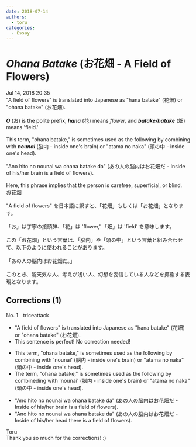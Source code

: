 ```yaml
---
date: 2018-07-14
authors:
  - toru
categories:
  - Essay
---
```


<h1 id="subject_show"><strong><em>Ohana Batake</strong></em> (お花畑 - A Field of Flowers)</h1>
<div class="date">Jul 14, 2018 20:35</div>
<div id="post"><div id="body_show_ori">
"A field of flowers" is translated into Japanese as "hana batake" (花畑) or "ohana batake" (お花畑).<br/><br/><strong><em>O</em></strong> (お) is the polite prefix, <strong><em>hana</em></strong> (花) means <em>flower,</em> and <strong><em>batake/hatake</em></strong> (畑) means 'field.'<br/><br/>This term, "ohana batake," is sometimes used as the following by combining with <strong><em>nounai</em></strong> (脳内 - inside one's brain) or "atama no naka" (頭の中 - inside one's head).<br/><br/>"Ano hito no nounai wa ohana batake da" (あの人の脳内はお花畑だ - Inside of his/her brain is a field of flowers).<br/><br/>Here, this phrase implies that the person is carefree, superficial, or blind.
</div></div>

<!-- more -->

<div id="post_ja"><div id="body_show_mo">
お花畑<br/><br/>"A field of flowers" を日本語に訳すと、「花畑」もしくは「お花畑」となります。<br/><br/>「お」は丁寧の接頭辞、「花」は 'flower,' 「畑」は 'field' を意味します。<br/><br/>この「お花畑」という言葉は、「脳内」や「頭の中」という言葉と組み合わせて、以下のように使われることがあります。<br/><br/>「あの人の脳内はお花畑だ。」<br/><br/>このとき、能天気な人、考えが浅い人、幻想を妄信している人などを揶揄する表現となります。
</div></div>

## Corrections (1)
<div id="block"><div class="first_name"> No. 1　<span class="just_name">triceattack</span></div><div id="block2">
<ul class="correction_field">
<li class="incorrect">"A field of flowers" is translated into Japanese as "hana batake" (花畑) or "ohana batake" (お花畑).</li>
<li class="corrected perfect">This sentence is perfect! No correction needed!</li>
</ul>
<ul class="correction_field">
<li class="incorrect">This term, "ohana batake," is sometimes used as the following by combining with 'nounai' (脳内 - inside one's brain) or "atama no naka" (頭の中 - inside one's head).</li>
<li class="corrected correct">
<span class="f_blue">The</span> term<span class="sline">,</span> "ohana batake<span class="sline">,</span>" is sometimes <span class="sline">used as the following by</span> combin<span class="f_blue">ed</span><span class="sline">ing</span> with 'nounai' (脳内 - inside one's brain) or "atama no naka" (頭の中 - inside one's head).
</li>
</ul>
<ul class="correction_field">
<li class="incorrect">"Ano hito no nounai wa ohana batake da" (あの人の脳内はお花畑だ - Inside of his/her brain is a field of flowers).</li>
<li class="corrected correct">
"Ano hito no nounai wa ohana batake da" (あの人の脳内はお花畑だ - Inside of his/her <span class="f_blue">head</span> <span class="f_blue">there</span> is a field of flowers).
</li>
</ul>
</div><div class="name"><span class="just_name">Toru</span><br>
Thank you so much for the corrections! :)
</div>
</div>

